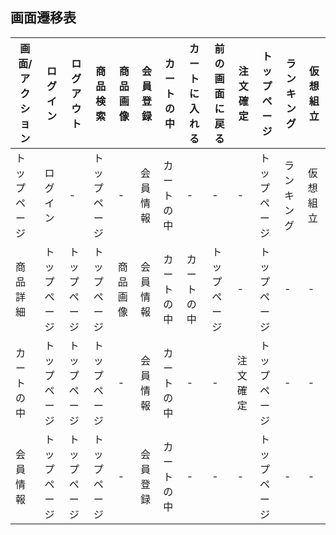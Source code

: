 ## 画面遷移表

|画面/アクション|ログイン|ログアウト|商品検索|商品画像|会員登録|カートの中|カートに入れる|前の画面に戻る|注文確定|トップページ|ランキング|仮想組立|
|--------------|-------|---------|--------|------|--------|---------|-------------|-------------|-----|-------|-----------|----------|
|トップページ|ログイン|-|トップページ|-|会員情報|カートの中|-|-|-|トップページ|ランキング|仮想組立|
|商品詳細|トップページ|トップページ|トップページ|商品画像|会員情報|カートの中|カートの中|トップページ|-|トップページ|-|-|
|カートの中|トップページ|トップページ|トップページ|-|会員情報|カートの中|-|-|注文確定|トップページ|-|-|
|会員情報|トップページ|トップページ|トップページ|-|会員登録|カートの中|-|-|-|トップページ|-|-|


